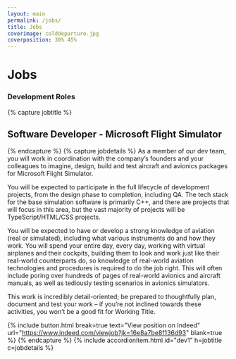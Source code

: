 ```yaml
---
layout: main
permalink: /jobs/
title: Jobs
coverimage: colddeparture.jpg
coverposition: 30% 45%
---
```


# Jobs
<div class="accordion accordion-flush mb-4" id="accordion">
<h3>Development Roles</h3>

{% capture jobtitle %}
## Software Developer - Microsoft Flight Simulator
{% endcapture %}
{% capture jobdetails %}
As a member of our dev team, you will work in coordination with the company’s founders and your colleagues to imagine, design, build and test aircraft and avionics packages for Microsoft Flight Simulator.

You will be expected to participate in the full lifecycle of development projects, from the design phase to completion, including QA. The tech stack for the base simulation software is primarily C++, and there are projects that will focus in this area, but the vast majority of projects will be TypeScript/HTML/CSS projects.

You will be expected to have or develop a strong knowledge of aviation (real or simulated), including what various instruments do and how they work. You will spend your entire day, every day, working with virtual airplanes and their cockpits, building them to look and work just like their real-world counterparts do, so knowledge of real-world aviation technologies and procedures is required to do the job right. This will often include poring over hundreds of pages of real-world avionics and aircraft manuals, as well as tediously testing scenarios in avionics simulators.

This work is incredibly detail-oriented; be prepared to thoughtfully plan, document and test your work – if you’re not inclined towards these activities, you won’t be a good fit for Working Title.

{% include button.html break=true text="View position on Indeed" url="https://www.indeed.com/viewjob?jk=16e8a7be8f136d93" blank=true %}
{% endcapture %}
{% include accordionitem.html id="dev1" h=jobtitle c=jobdetails %}

<!-- {% capture jobtitle %}
## Senior Software Developer
{% endcapture %}
{% capture jobdetails %}
The Senior Software Developer plays a key role in designing and build Working Title’s avionics and systems simulation software. You will participate in the full lifecycle of development projects, including leading some development efforts. In addition, you will collaborate with our lead developers in short- and long-term planning and provide leadership and mentorship to our more junior developers. The primary tech stack for most projects will be JavaScript/HTML/CSS, but there may be opportunities for development in C++ as well. Our software must operate with minimal impact on simulator performance, so prior experience with optimization or development for constrained systems would be a big plus.
{% include button.html break=true text="View position on Indeed" url="https://www.indeed.com/cmp/Working-Title-Simulations/jobs?jk=0b43134e64ed6931" blank=true %}
{% endcapture %}
{% include accordionitem.html id="dev2" h=jobtitle c=jobdetails %} -->

</div>
